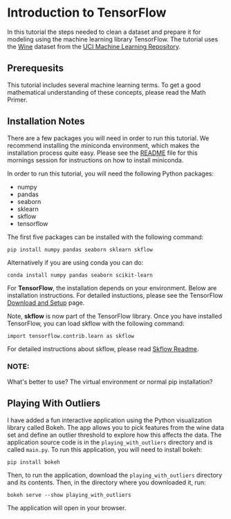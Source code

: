 # Introduction to TensorFlow
In this tutorial the steps needed to clean a dataset and prepare it for modeling using the machine learning library
TensorFlow. The tutorial uses the [Wine](http://archive.ics.uci.edu/ml/datasets/Wine) dataset from the
[UCI Machine Learning Repository](http://archive.ics.uci.edu/ml).

## Prerequesits
This tutorial includes several machine learning terms. To get a good mathematical understanding of these concepts,
please read the Math Primer.

## Installation Notes
There are a few packages you will need in order to run this tutorial. We recommend installing the miniconda environment,
which makes the installation process quite easy. Please see the
[README](https://github.com/PythonWorkshop/intro-to-sklearn) file for this mornings session for instructions on how to
install miniconda.

In order to run this tutorial, you will need the following Python packages:
* numpy
* pandas
* seaborn
* sklearn
* skflow
* tensorflow

The first five packages can be installed with the following command:

```
pip install numpy pandas seaborn sklearn skflow
```

Alternatively if you are using conda you can do:

```
conda install numpy pandas seaborn scikit-learn
```

For **TensorFlow**, the installation depends on your environment. Below are installation instructions. For detailed
instuctions, please see the TensorFlow
[Download and Setup](https://www.tensorflow.org/versions/r0.8/get_started/os_setup.html#download-and-setup) page.

Note, **skflow** is now part of the TensorFlow library. Once you have installed TensorFlow, you can load skflow with
the following command:

```
import tensorflow.contrib.learn as skflow
```

For detailed instructions about skflow, please read [Skflow Readme](https://github.com/tensorflow/skflow).

### NOTE:
What's better to use? The virtual environment or normal pip installation?

## Playing With Outliers

I have added a fun interactive application using the Python visualization library called Bokeh. The app allows you to
pick features from the wine data set and define an outlier threshold to explore how this affects the data. The
application source code is in the `playing_with_outliers` directory and is called `main.py`. To run this application,
you will need to install bokeh:

```
pip install bokeh
```

Then, to run the application, download the `playing_with_outliers` directory and its contents. Then, in the directory
where you downloaded it, run:

```
bokeh serve --show playing_with_outliers
```

The application will open in your browser.